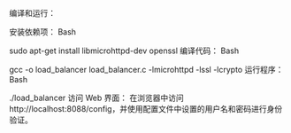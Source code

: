 编译和运行：

安装依赖项：
Bash

sudo apt-get install libmicrohttpd-dev openssl
编译代码：
Bash

gcc -o load_balancer load_balancer.c -lmicrohttpd -lssl -lcrypto
运行程序：
Bash

./load_balancer
访问 Web 界面：
在浏览器中访问 http://localhost:8088/config，并使用配置文件中设置的用户名和密码进行身份验证。
